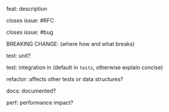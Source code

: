 feat: description

closes issue: #RFC

closes issue: #bug

BREAKING CHANGE: (where how and what breaks)

test: unit?

test: integration in (default in `tests`, otherwise explain concise)

refactor: affects other tests or data structures?

docs: documented?

perf: performance impact?
